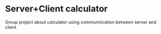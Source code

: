 # Server+Client calculator
 Group project about calculator using communnication between server and client
